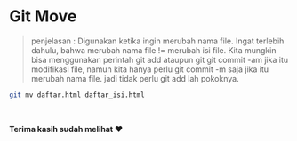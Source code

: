 # Git Move

> penjelasan : Digunakan ketika ingin merubah nama file. Ingat terlebih dahulu, bahwa merubah nama file != merubah isi file. Kita mungkin bisa menggunakan perintah git add ataupun git git commit -am jika itu modifikasi file, namun kita hanya perlu git commit -m saja jika itu merubah nama file. jadi tidak perlu git add lah pokoknya.

```bash
git mv daftar.html daftar_isi.html
```

<br>

**Terima kasih sudah melihat :heart:**